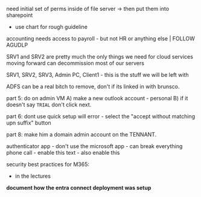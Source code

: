 need initial set of perms inside of file server -> then put them into sharepoint
- use chart for rough guideline

accounting needs access to payroll - but not HR or anything else | FOLLOW AGUDLP

SRV1 and SRV2 are pretty much the only things we need for cloud services moving forward
can decommission most of our servers

SRV1, SRV2, SRV3, Admin PC, Client1 - this is the stuff we will be left with

ADFS can be a real bitch to remove, don't if its linked in with brunsco.

part 5: do on admin VM
A) make a new outlook account - personal
B) if it doesn't say `TRIAL` don't click next.

part 6: dont use quick setup
will error - select the "accept without matching upn suffix" button

part 8: make him a domain admin account on the TENNANT.

authenticator app - don't use the microsoft app - can break everything
phone call - enable this
text - also enable this

security best practices for M365:
- in the lectures

**document how the entra connect deployment was setup**
